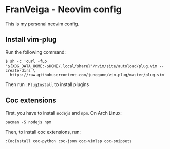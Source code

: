 # FranVeiga - Neovim config

This is my personal neovim config.

## Install vim-plug

Run the following command:
```
$ sh -c 'curl -fLo "${XDG_DATA_HOME:-$HOME/.local/share}"/nvim/site/autoload/plug.vim --create-dirs \
  https://raw.githubusercontent.com/junegunn/vim-plug/master/plug.vim'
```

Then run ```:PlugInstall``` to install plugins

## Coc extensions

First, you have to install ```nodejs``` and ```npm```.
On Arch Linux:
```
pacman -S nodejs npm
```

Then, to install coc extensions, run:
```
:CocInstall coc-python coc-json coc-vimlsp coc-snippets
```


